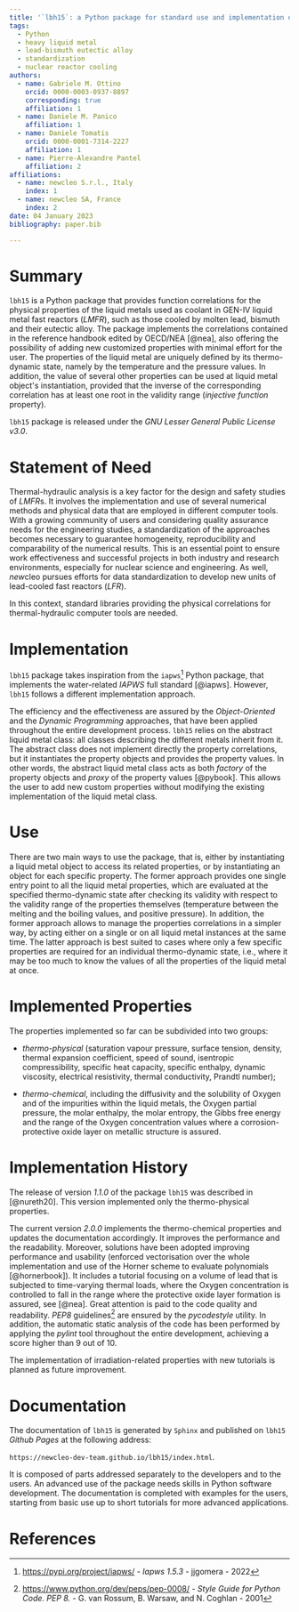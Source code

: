 ```yaml
---
title: '`lbh15`: a Python package for standard use and implementation of physical data of heavy liquid metals used in nuclear reactors'
tags:
  - Python
  - heavy liquid metal
  - lead-bismuth eutectic alloy
  - standardization
  - nuclear reactor cooling
authors:
  - name: Gabriele M. Ottino
    orcid: 0000-0003-0937-8897
    corresponding: true
    affiliation: 1
  - name: Daniele M. Panico
    affiliation: 1
  - name: Daniele Tomatis
    orcid: 0000-0001-7314-2227
    affiliation: 1
  - name: Pierre-Alexandre Pantel
    affiliation: 2
affiliations:
  - name: newcleo S.r.l., Italy
    index: 1
  - name: newcleo SA, France
    index: 2
date: 04 January 2023
bibliography: paper.bib

---
```


# Summary

`lbh15` is a Python package that provides function correlations for the physical 
properties of the liquid metals used as coolant in GEN-IV liquid metal fast 
reactors (*LMFR*), such as those cooled by molten lead, bismuth and their 
eutectic alloy. The package implements the correlations contained in the 
reference handbook edited by OECD/NEA [@nea], also offering the possibility of 
adding new customized properties with minimal effort for the user. The 
properties of the liquid metal are uniquely defined by its thermo-dynamic 
state, namely by the temperature and the pressure values. In addition, the 
value of several other properties can be used at liquid metal object's 
instantiation, provided that the inverse of the corresponding correlation 
has at least one root in the validity range (*injective function* property).

`lbh15` package is released under the *GNU Lesser General Public License v3.0*.

# Statement of Need

Thermal-hydraulic analysis is a key factor for the design and safety studies 
of *LMFR*s. It involves the implementation and use of several numerical 
methods and physical data that are employed in different computer tools. 
With a growing community of users and considering quality assurance needs 
for the engineering studies, a standardization of the approaches becomes 
necessary to guarantee homogeneity, reproducibility and comparability of 
the numerical results. This is an essential point to ensure work 
effectiveness and successful projects in both industry and research 
environments, especially for nuclear science and engineering. As well, 
*new*cleo pursues efforts for data standardization to develop new units 
of lead-cooled fast reactors (*LFR*).

In this context, standard libraries providing the physical correlations for 
thermal-hydraulic computer tools are needed.

# Implementation

`lbh15` package takes inspiration from the `iapws`[^1] Python package, 
that implements the water-related *IAPWS* full standard [@iapws]. However, 
`lbh15` follows a different implementation approach.

The efficiency and the effectiveness are assured by the *Object-Oriented* 
and the *Dynamic Programming* approaches, that have been applied throughout 
the entire development process. `lbh15` relies on the abstract liquid metal 
class: all classes describing the different metals inherit from it. The 
abstract class does not implement directly the property correlations, but 
it instantiates the property objects and provides the property values. In 
other words, the abstract liquid metal class acts as both *factory* of 
the property objects and *proxy* of the property values [@pybook]. 
This allows the user to add new custom properties without modifying the 
existing implementation of the liquid metal class.

[^1]: https://pypi.org/project/iapws/ - *Iapws 1.5.3* - jjgomera - 2022

# Use

There are two main ways to use the package, that is, either by instantiating 
a liquid metal object to access its related properties, or by instantiating 
an object for each specific property. The former approach provides one 
single entry point to all the liquid metal properties, which are evaluated 
at the specified thermo-dynamic state after checking its validity with
respect to the validity range of the properties themselves
(temperature between the melting and the boiling values, and positive 
pressure). In addition, the former approach allows to manage the properties 
correlations in a simpler way, by acting either on a single or on all
liquid metal instances at the same time. The latter approach is best suited 
to cases where only a few specific properties are required for an
individual thermo-dynamic state, i.e., where it may be too much to know the 
values of all the properties of the liquid metal at once.

# Implemented Properties

The properties implemented so far can be subdivided into two groups:

* *thermo-physical* (saturation vapour pressure, surface tension, density, 
  thermal expansion coefficient, speed of sound, isentropic compressibility, 
  specific heat capacity, specific enthalpy, dynamic viscosity, electrical 
  resistivity, thermal conductivity, Prandtl number);

* *thermo-chemical*, including the diffusivity and the solubility of Oxygen 
  and of the impurities within the liquid metals, the Oxygen partial pressure, 
  the molar enthalpy, the molar entropy, the Gibbs free energy and the range 
  of the Oxygen concentration values where a corrosion-protective oxide layer 
  on metallic structure is assured.

# Implementation History

The release of version *1.1.0* of the package `lbh15` was described in 
[@nureth20]. This version implemented only the thermo-physical properties.

The current version *2.0.0* implements the thermo-chemical properties and 
updates the documentation accordingly. It improves the performance and 
the readability. Moreover, solutions have been adopted improving 
performance and usability (enforced vectorisation over the whole 
implementation and use of the Horner scheme to evaluate polynomials 
[@hornerbook]). It includes a tutorial focusing on a volume of lead that 
is subjected to time-varying thermal loads, where the Oxygen concentration 
is controlled to fall in the range where the protective oxide 
layer formation is assured, see [@nea]. Great attention is paid to 
the code quality and readability. *PEP8* guidelines[^2] are ensured by 
the *pycodestyle* utility. In addition, the automatic static analysis 
of the code has been performed by applying the *pylint* tool throughout 
the entire development, achieving a score higher than 9 out of 10.

The implementation of irradiation-related properties with new tutorials is 
planned as future improvement.

[^2]: https://www.python.org/dev/peps/pep-0008/ - *Style Guide for Python Code. PEP 8.* - G. van Rossum, B. Warsaw, and N. Coghlan - 2001

# Documentation

The documentation of `lbh15` is generated by `Sphinx` and published on 
`lbh15` *Github Pages* at the following address:

`https://newcleo-dev-team.github.io/lbh15/index.html`.

It is composed of parts addressed separately to the developers and to the 
users. An advanced use of the package needs skills in Python software 
development. The documentation is completed with examples for the users, 
starting from basic use up to short tutorials for more advanced 
applications.

# References